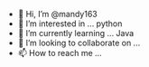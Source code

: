 - 👋 Hi, I’m @mandy163
- 👀 I’m interested in ... python
- 🌱 I’m currently learning ... Java
- 💞️ I’m looking to collaborate on ...
- 📫 How to reach me ...

<!---
mandy163/mandy163 is a ✨ special ✨ repository because its `README.md` (this file) appears on your GitHub profile.
You can click the Preview link to take a look at your changes.
--->
